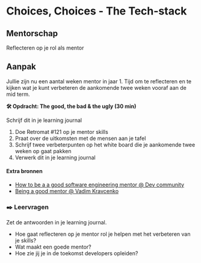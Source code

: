 # Choices, Choices - The Tech-stack

## Mentorschap

Reflecteren op je rol als mentor

## Aanpak
<!-- Workshop aanpak uitgeschreven-->

Jullie zijn nu een aantal weken mentor in jaar 1. Tijd om te reflecteren en te kijken wat je kunt verbeteren de aankomende twee weken vooraf aan de mid term. 


**🛠️ Opdracht: The good, the bad & the ugly (30 min)**  

Schrijf dit in je learning journal

1. Doe Retromat #121 op je mentor skills
2. Praat over de uitkomsten met de mensen aan je tafel
3. Schrijf twee verbeterpunten op het white board die je aankomende twee weken op gaat pakken
4. Verwerk dit in je learning journal


#### Extra bronnen
<!-- Extra links voor documentatie en tutorials -->
- [How to be a a good software engineering mentor @ Dev community](https://dev.to/flippedcoding/how-to-be-a-good-software-engineer-mentor-4b)
- [Being a good mentor @ Vadim Kravcenko](https://vadimkravcenko.com/shorts/good-mentor/)
<!--
### 💪 Extra uitdagingen
 Dit is optioneel voor de hardlopers die iets extra's willen. 
-->


### ✒️ Leervragen
<!-- Een drietal vragen die ze kunnen opnemen in hun learning journal, waar de squadleaders dan weer op terug komen op vrijdag. -->

Zet de antwoorden in je learning journal.

- Hoe gaat reflecteren op je mentor rol je helpen met het verbeteren van je skills?
- Wat maakt een goede mentor?
- Hoe zie jij je in de toekomst developers opleiden?

